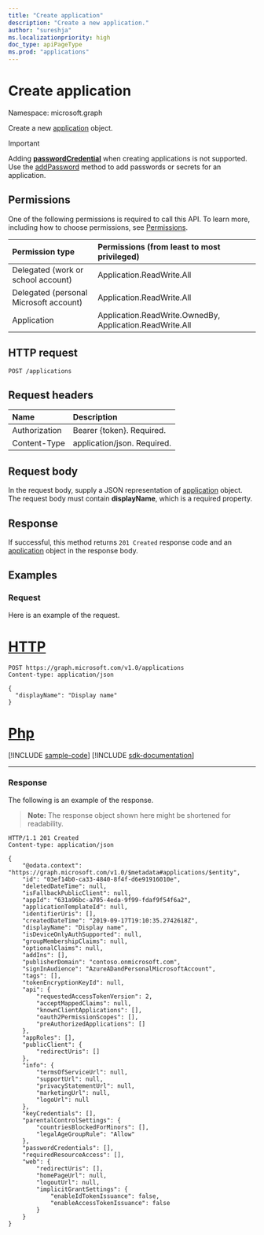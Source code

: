 ```yaml
---
title: "Create application"
description: "Create a new application."
author: "sureshja"
ms.localizationpriority: high
doc_type: apiPageType
ms.prod: "applications"
---
```


# Create application

Namespace: microsoft.graph

Create a new [application](../resources/application.md) object.

> [!IMPORTANT]
> Adding [**passwordCredential**](../resources/passwordcredential.md) when creating applications is not supported. Use the [addPassword](application-addpassword.md) method to add passwords or secrets for an application.

## Permissions
One of the following permissions is required to call this API. To learn more, including how to choose permissions, see [Permissions](/graph/permissions-reference).


|Permission type      | Permissions (from least to most privileged)              |
|:--------------------|:---------------------------------------------------------|
|Delegated (work or school account) | Application.ReadWrite.All    |
|Delegated (personal Microsoft account) | Application.ReadWrite.All |
|Application | Application.ReadWrite.OwnedBy, Application.ReadWrite.All |

## HTTP request
<!-- { "blockType": "ignored" } -->
```http
POST /applications
```

## Request headers
| Name           | Description                |
|:---------------|:---------------------------|
| Authorization  | Bearer {token}. Required.  |
| Content-Type   | application/json. Required.|

## Request body
In the request body, supply a JSON representation of [application](../resources/application.md) object. The request body must contain  **displayName**, which is a required property.

## Response

If successful, this method returns `201 Created` response code and an [application](../resources/application.md) object in the response body.

## Examples
### Request
Here is an example of the request.


# [HTTP](#tab/http)
<!-- {
  "blockType": "request",
  "name": "create_application_from_applications"
}-->
```http
POST https://graph.microsoft.com/v1.0/applications
Content-type: application/json

{
  "displayName": "Display name"
}
```

# [Php](#tab/php)
[!INCLUDE [sample-code](../includes/snippets/php/create-application-from-applications-php-snippets.md)]
[!INCLUDE [sdk-documentation](../includes/snippets/snippets-sdk-documentation-link.md)]

---


### Response
The following is an example of the response. 

> **Note:** The response object shown here might be shortened for readability.
<!-- {
  "blockType": "response",
  "truncated": true,
  "@odata.type": "microsoft.graph.application"
} -->
```http
HTTP/1.1 201 Created
Content-type: application/json

{
    "@odata.context": "https://graph.microsoft.com/v1.0/$metadata#applications/$entity",
    "id": "03ef14b0-ca33-4840-8f4f-d6e91916010e",
    "deletedDateTime": null,
    "isFallbackPublicClient": null,
    "appId": "631a96bc-a705-4eda-9f99-fdaf9f54f6a2",
    "applicationTemplateId": null,
    "identifierUris": [],
    "createdDateTime": "2019-09-17T19:10:35.2742618Z",
    "displayName": "Display name",
    "isDeviceOnlyAuthSupported": null,
    "groupMembershipClaims": null,
    "optionalClaims": null,
    "addIns": [],
    "publisherDomain": "contoso.onmicrosoft.com",
    "signInAudience": "AzureADandPersonalMicrosoftAccount",
    "tags": [],
    "tokenEncryptionKeyId": null,
    "api": {
        "requestedAccessTokenVersion": 2,
        "acceptMappedClaims": null,
        "knownClientApplications": [],
        "oauth2PermissionScopes": [],
        "preAuthorizedApplications": []
    },
    "appRoles": [],
    "publicClient": {
        "redirectUris": []
    },
    "info": {
        "termsOfServiceUrl": null,
        "supportUrl": null,
        "privacyStatementUrl": null,
        "marketingUrl": null,
        "logoUrl": null
    },
    "keyCredentials": [],
    "parentalControlSettings": {
        "countriesBlockedForMinors": [],
        "legalAgeGroupRule": "Allow"
    },
    "passwordCredentials": [],
    "requiredResourceAccess": [],
    "web": {
        "redirectUris": [],
        "homePageUrl": null,
        "logoutUrl": null,
        "implicitGrantSettings": {
            "enableIdTokenIssuance": false,
            "enableAccessTokenIssuance": false
        }
    }
}
```

<!-- uuid: 8fcb5dbc-d5aa-4681-8e31-b001d5168d79
2015-10-25 14:57:30 UTC -->
<!--
{
  "type": "#page.annotation",
  "description": "Create application",
  "keywords": "",
  "section": "documentation",
  "tocPath": "",
  "suppressions": [
  ]
}
-->

